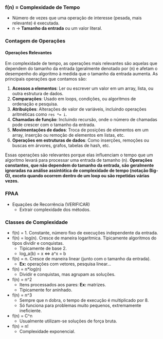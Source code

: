 ### f(n) = Complexidade de Tempo
- Número de vezes que uma operação de interesse (pesada, mais relevante) é executada.
- n -> **Tamanho da entrada** ou um valor literal.
### Contagem de Operações
#### Operações Relevantes
Em complexidade de tempo, as operações mais relevantes são aquelas que dependem do tamanho da entrada (geralmente denotado por \(n\) e afetam o desempenho do algoritmo à medida que o tamanho da entrada aumenta. As principais operações que contamos são:

1. **Acessos a elementos**: Ler ou escrever um valor em um array, lista, ou outra estrutura de dados.
2. **Comparações**: Usado em loops, condições, ou algoritmos de ordenação e pesquisa.
3. **Atribuições**: Alterações de valor de variáveis, incluindo operações aritméticas como `res *= i`.
4. **Chamadas de função**: Incluindo recursão, onde o número de chamadas pode crescer com o tamanho da entrada.
5. **Movimentações de dados**: Troca de posições de elementos em um array, inserção ou remoção de elementos em listas, etc.
6. **Operações em estruturas de dados**: Como inserções, remoções ou buscas em árvores, grafos, tabelas de hash, etc.

Essas operações são relevantes porque elas influenciam o tempo que um algoritmo levará para processar uma entrada de tamanho \(n\). **Operações constantes, que não dependem do tamanho da entrada, são geralmente ignoradas na análise assintótica de complexidade de tempo (notação Big-O), exceto quando ocorrem dentro de um loop ou são repetidas várias vezes.**
### FPAA
- Equações de Recorrência (VERIFICAR)
	- Extrair complexidade dos métodos.
### Classes de Complexidade
- f(n) = 1. Constante, número fixo de execuções independente da entrada.
- f(n) = log(n). Cresce de maneira logarítmica. Tipicamente algoritmos do tipos dividir e conquistas.
	- Tipicamente de base 2.
	- log_a(b) = x <=> a^x = b
- f(n) = n. Cresce de maneira linear (junto com o tamanho da entrada).
	- **Ex:** operações com vetores, pesquisa linear...
- f(n) = n\*log(n)
	- Dividir e conquistas, mas agrupam as soluções.
- f(n) = n^2 
	- Itens processados aos pares: **Ex:** matrizes.
	- Tipicamente for aninhado.
- f(n) = n^3 
	- Sempre que n dobra, o tempo de execução é multiplicado por 8.
	- Só funciona para problemas muito pequenos, extremamente ineficiente.
- f(n) = C^n 
	- Usualmente utilizam-se soluções de força bruta.
- f(n) = n!
	- Complexidade exponencial.

